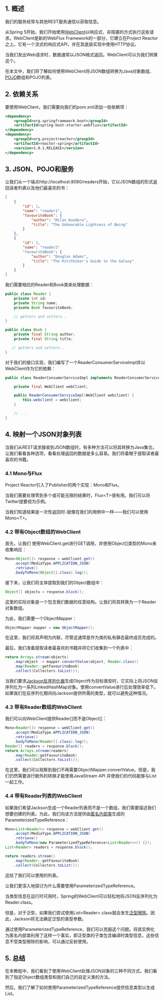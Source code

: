 ## 1. 概述

我们的服务经常与其他REST服务通信以获取信息。

从Spring 5开始，我们开始使用[WebClient](https://www.baeldung.com/spring-5-webclient)以响应式、非阻塞的方式执行这些请求。WebClient是新的WebFlux Framework的一部分，它建立在Project Reactor之上。它有一个流式的响应式API，并在其底层实现中使用HTTP协议。

当我们发出Web请求时，数据通常以JSON格式返回。WebClient可以为我们转换这个。

在本文中，我们将了解如何使用WebClient将JSON数组转换为Java对象数组、[POJO](https://www.baeldung.com/java-pojo-class#what-is-a-pojo)数组和POJO列表。

## 2. 依赖关系

要使用WebClient，我们需要向我们的pom.xml添加一些依赖项：


```xml
<dependency>
    <groupId>org.springframework.boot</groupId>
    <artifactId>spring-boot-starter-webflux</artifactId>
</dependency>
<dependency>
    <groupId>org.projectreactor</groupId>
    <artifactId>reactor-spring</artifactId>
    <version>1.0.1.RELEASE</version>
</dependency>
```

## 3. JSON、POJO和服务

让我们从一个端点http://localhost:8080/readers开始，它以JSON数组的形式返回读者列表以及他们最喜欢的书：

```json
[
	{
		"id": 1,
		"name": "reader1",
		"favouriteBook": {
			"author": "Milan Kundera",
			"title": "The Unbearable Lightness of Being"
		}
	},
	{
		"id": 2,
		"name": "reader2"
		"favouriteBook": {
			"author": "Douglas Adams",
			"title": "The Hitchhiker's Guide to the Galaxy"
		}
	}
]
```

我们需要相应的Reader和Book类来处理数据：

```java
public class Reader {
    private int id;
    private String name;
    private Book favouriteBook;

    // getters and setters..
}
```

```java
public class Book {
    private final String author;
    private final String title;

   // getters and setters..
}
```

对于我们的接口实现，我们编写了一个ReaderConsumerServiceImpl并以WebClient作为它的依赖：

```java
public class ReaderConsumerServiceImpl implements ReaderConsumerService {

    private final WebClient webClient;

    public ReaderConsumerServiceImpl(WebClient webclient) {
        this.webclient = webclient;
    }

    // ...
}
```

## 4. 映射一个JSON对象列表

当我们从REST请求接收到JSON数组时，有多种方法可以将其转换为Java集合。让我们看看各种选项，看看处理返回的数据是多么容易。我们将着眼于提取读者最喜欢的书籍。

### 4.1 Mono与Flux

Project Reactor引入了Publisher的两个实现：Mono和Flux。

当我们需要处理零到多个或可能无限的结果时，Flux<T\>很有用。我们可以将Twitter提要视为示例。

当我们知道结果是一次性返回时-就像在我们的用例中一样——我们可以使用Mono<T\>。

### 4.2 带有Object数组的WebClient

首先，让我们 使用WebClient.get进行GET调用，并使用Object[]类型的Mono来收集响应：

```java
Mono<Object[]> response = webClient.get()
    .accept(MediaType.APPLICATION_JSON)
    .retrieve()
    .bodyToMono(Object[].class).log();
```

接下来，让我们将主体提取到我们的Object数组中：

```java
Object[] objects = response.block();
```

这里的实际对象是一个包含我们数据的任意结构。让我们将其转换为一个Reader对象数组。

为此，我们需要一个ObjectMapper：

```java
ObjectMapper mapper = new ObjectMapper();
```

在这里，我们将其声明为内联，尽管这通常是作为类的私有静态最终成员完成的。

最后，我们准备提取读者最喜欢的书籍并将它们收集到一个列表中：

```java
return Arrays.stream(objects)
    .map(object -> mapper.convertValue(object, Reader.class))
    .map(Reader::getFavouriteBook)
    .collect(Collectors.toList());
```

当我们要求[Jackson反序列化器](https://www.baeldung.com/jackson-object-mapper-tutorial)生成Object作为目标类型时，它实际上将JSON反序列化为一系列LinkedHashMap对象。使用convertValue进行后处理效率低下。如果我们在反序列化期间向Jackson提供所需的类型，就可以避免这种情况。

### 4.3 带有Reader数组的WebClient

我们可以向WebClient提供Reader[]而不是Object[]：

```java
Mono<Reader[]> response = webClient.get()
    .accept(MediaType.APPLICATION_JSON)
    .retrieve()
    .bodyToMono(Reader[].class).log();
Reader[] readers = response.block();
return Arrays.stream(readers)
    .map(Reader:getFavouriteBook)
    .collect(Collectors.toList());
```

在这里，我们可以观察到我们不再需要ObjectMapper.convertValue。但是，我们仍然需要进行额外的转换才能使用JavaStream API 并使我们的代码能够与List一起工作。

### 4.4 带有Reader列表的WebClient 

如果我们希望Jackson生成一个Reader列表而不是一个数组，我们需要描述我们想要创建的列表。为此，我们向该方法提供由[匿名内部类](https://www.baeldung.com/java-anonymous-classes)生成的ParameterizedTypeReference：

```java
Mono<List<Reader>> response = webClient.get()
    .accept(MediaType.APPLICATION_JSON)
    .retrieve()
    .bodyToMono(new ParameterizedTypeReference<List<Reader>>() {});
List<Reader> readers = response.block();

return readers.stream()
    .map(Reader::getFavouriteBook)
    .collect(Collectors.toList());
```

这给了我们可以使用的列表。

让我们更深入地探讨为什么需要使用ParameterizedTypeReference。

当类型信息在运行时可用时，Spring的WebClient可以轻松地将JSON反序列化为Reader.class。

但是，对于泛型，如果我们尝试使用List<Reader\>.class就会发生[泛型擦除](https://www.baeldung.com/java-type-erasure)。因此，Jackson将无法确定泛型的类型参数。

通过使用ParameterizedTypeReference，我们可以克服这个问题。将其实例化为匿名内部类利用了这样一个事实，即泛型类的子类包含编译时类型信息，这些信息不受类型擦除的影响，可以通过反射使用。

## 5. 总结

在本教程中，我们看到了使用WebClient处理JSON对象的三种不同方式。我们看到了指定Object数组类型和我们自己的自定义类的方法。

然后，我们了解了如何使用ParameterizedTypeReference提供信息类型以生成List。